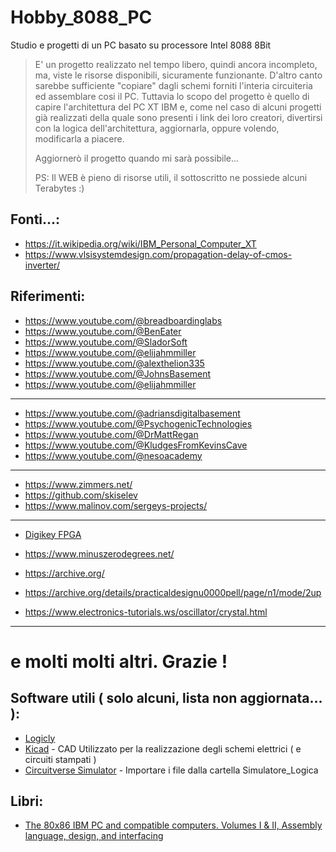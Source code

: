 # Hobby_8088_PC
Studio e progetti di un PC basato su processore Intel 8088 8Bit

> E' un progetto realizzato nel tempo libero, quindi ancora incompleto, ma, viste le risorse disponibili, sicuramente funzionante.
> D'altro canto sarebbe sufficiente "copiare" dagli schemi forniti l'interia circuiteria ed assemblare cosi il PC. Tuttavia lo scopo
> del progetto è quello di capire l'architettura del PC XT IBM e, come nel caso di alcuni progetti già realizzati della quale sono
> presenti i link dei loro creatori, divertirsi con la logica dell'architettura, aggiornarla, oppure volendo, modificarla a piacere.
>
> Aggiornerò il progetto quando mi sarà possibile...
>
> PS: Il WEB è pieno di risorse utili, il sottoscritto ne possiede alcuni Terabytes :)

## Fonti...:
-  https://it.wikipedia.org/wiki/IBM_Personal_Computer_XT
-  https://www.vlsisystemdesign.com/propagation-delay-of-cmos-inverter/

## Riferimenti:
-  https://www.youtube.com/@breadboardinglabs
-  https://www.youtube.com/@BenEater
-  https://www.youtube.com/@SladorSoft
-  https://www.youtube.com/@elijahmmiller
-  https://www.youtube.com/@alexthelion335
-  https://www.youtube.com/@JohnsBasement
-  https://www.youtube.com/@elijahmmiller
-  ---
-  https://www.youtube.com/@adriansdigitalbasement
-  https://www.youtube.com/@PsychogenicTechnologies
-  https://www.youtube.com/@DrMattRegan
-  https://www.youtube.com/@KludgesFromKevinsCave
-  https://www.youtube.com/@nesoacademy
-  ---

-  https://www.zimmers.net/
-  https://github.com/skiselev
-  https://www.malinov.com/sergeys-projects/

-  ---
- [Digikey FPGA](https://www.youtube.com/watch?v=lLg1AgA2Xoo&list=PLEBQazB0HUyT1WmMONxRZn9NmQ_9CIKhb&ab_channel=DigiKey)
- https://www.minuszerodegrees.net/

- https://archive.org/
- https://archive.org/details/practicaldesignu0000pell/page/n1/mode/2up

- https://www.electronics-tutorials.ws/oscillator/crystal.html
- ---
# e molti molti altri. Grazie !
  
## Software utili ( solo alcuni, lista non aggiornata... ):

- [Logicly](https://logic.ly/demo/)
- [Kicad](https://www.kicad.org/) - CAD Utilizzato per la realizzazione degli schemi elettrici ( e circuiti stampati )
- [Circuitverse Simulator](https://circuitverse.org/simulator) - Importare i file dalla cartella Simulatore_Logica

## Libri:

- [The 80x86 IBM PC and compatible computers. Volumes I & II, Assembly language, design, and interfacing](https://archive.org/details/80x86ibmpccompat0001mazi/page/n1/mode/2up)
